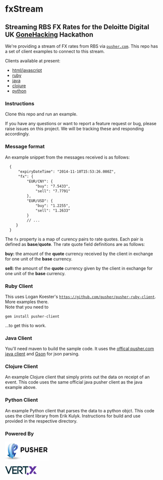 # fxStream

## Streaming RBS FX Rates for the Deloitte Digital UK [GoneHacking](http://gonehacking.com) Hackathon

We're providing a stream of FX rates from RBS via [`pusher.com`](http://pusher.com). This repo has a set of client examples to connect to this stream.

Clients available at present:

* [html/javascript](examples/javascript)
* [ruby](examples/ruby)
* [java](examples/java)
* [clojure](examples/clojure)
* [python](examples/python)

### Instructions

Clone this repo and run an example. 

If you have any questions or want to report a feature request or bug, please raise issues on this project. We will be tracking these and responding accordingly.

### Message format

An example snippet from the messages received is as follows:

```
  {
      "expiryDateTime": "2014-11-10T15:53:26.000Z",
      "fx": {
          "EUR/CNY": {
              "buy": "7.5433",
              "sell": "7.7791"
          },
          "EUR/USD": {
              "buy": "1.2255",
              "sell": "1.2633"
          }
          // ...
     }
  }
```

The `fx` property is a map of curency pairs to rate quotes. Each pair is defined as **base**/**quote**. The rate quote field definitions are as follows:

**buy:** the amount of the **quote** currency received by the client in exchange for one unit of the **base** currency.

**sell:** the amount of the **quote** currency given by the client in exchange for one unit of the **base** currency.

### Ruby Client

This uses Logan Koester's [`https://github.com/pusher/pusher-ruby-client`](pusher-ruby-client).  More examples there.  
Note that you need to

    gem install pusher-client

...to get this to work.

### Java Client

You'll need maven to build the sample code. It uses the [offical pusher.com java client](https://github.com/pusher/pusher-java-client) and [Gson](https://code.google.com/p/google-gson/) for json parsing.

### Clojure Client

An example Clojure client that simply prints out the data on receipt of an event. This code uses the same official java pusher client as the java example above.

### Python Client

An example Python client that parses the data to a python objct. This code uses the client library from Erik Kulyk. Instructions for build and use provided in the respective directory.

### Powered By

<a href="http://pusher.com"><img src="./assets/pusher.png" alt="pusher" width="146" height="63"></a>

<a href="http://vertx.io"><img src="./assets/vertx.png" alt="vertx" width="104" height="31" ></a>

